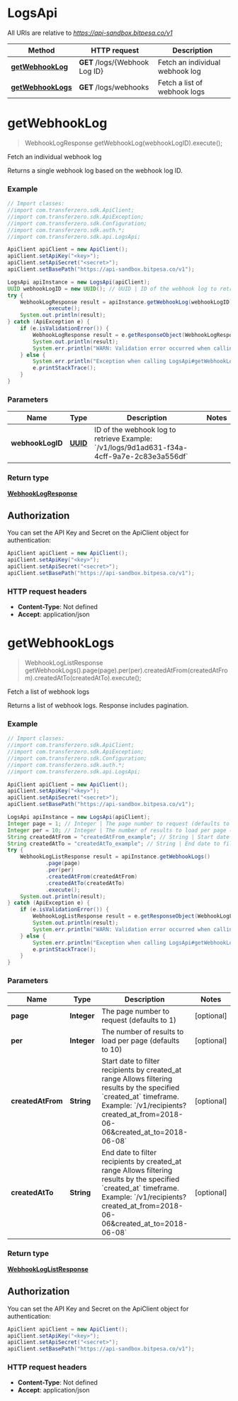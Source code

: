 # LogsApi

All URIs are relative to *https://api-sandbox.bitpesa.co/v1*

Method | HTTP request | Description
------------- | ------------- | -------------
[**getWebhookLog**](LogsApi.md#getWebhookLog) | **GET** /logs/{Webhook Log ID} | Fetch an individual webhook log
[**getWebhookLogs**](LogsApi.md#getWebhookLogs) | **GET** /logs/webhooks | Fetch a list of webhook logs


<a name="getWebhookLog"></a>
# **getWebhookLog**
> WebhookLogResponse getWebhookLog(webhookLogID).execute();

Fetch an individual webhook log

Returns a single webhook log based on the webhook log ID.

### Example
```java
// Import classes:
//import com.transferzero.sdk.ApiClient;
//import com.transferzero.sdk.ApiException;
//import com.transferzero.sdk.Configuration;
//import com.transferzero.sdk.auth.*;
//import com.transferzero.sdk.api.LogsApi;

ApiClient apiClient = new ApiClient();
apiClient.setApiKey("<key>");
apiClient.setApiSecret("<secret>");
apiClient.setBasePath("https://api-sandbox.bitpesa.co/v1");

LogsApi apiInstance = new LogsApi(apiClient);
UUID webhookLogID = new UUID(); // UUID | ID of the webhook log to retrieve  Example: `/v1/logs/9d1ad631-f34a-4cff-9a7e-2c83e3a556df`
try {
    WebhookLogResponse result = apiInstance.getWebhookLog(webhookLogID)
            .execute();
    System.out.println(result);
} catch (ApiException e) {
    if (e.isValidationError()) {
        WebhookLogResponse result = e.getResponseObject(WebhookLogResponse.class);
        System.out.println(result);
        System.err.println("WARN: Validation error occurred when calling the endpoint");
    } else {
        System.err.println("Exception when calling LogsApi#getWebhookLog");
        e.printStackTrace();
    }
}
```

### Parameters

Name | Type | Description  | Notes
------------- | ------------- | ------------- | -------------
 **webhookLogID** | [**UUID**](.md)| ID of the webhook log to retrieve  Example: &#x60;/v1/logs/9d1ad631-f34a-4cff-9a7e-2c83e3a556df&#x60; |

### Return type

[**WebhookLogResponse**](WebhookLogResponse.md)

## Authorization

You can set the API Key and Secret on the ApiClient object for authentication:

```java
ApiClient apiClient = new ApiClient();
apiClient.setApiKey("<key>");
apiClient.setApiSecret("<secret>");
apiClient.setBasePath("https://api-sandbox.bitpesa.co/v1");
```
### HTTP request headers

 - **Content-Type**: Not defined
 - **Accept**: application/json

<a name="getWebhookLogs"></a>
# **getWebhookLogs**
> WebhookLogListResponse getWebhookLogs().page(page).per(per).createdAtFrom(createdAtFrom).createdAtTo(createdAtTo).execute();

Fetch a list of webhook logs

Returns a list of webhook logs. Response includes pagination.

### Example
```java
// Import classes:
//import com.transferzero.sdk.ApiClient;
//import com.transferzero.sdk.ApiException;
//import com.transferzero.sdk.Configuration;
//import com.transferzero.sdk.auth.*;
//import com.transferzero.sdk.api.LogsApi;

ApiClient apiClient = new ApiClient();
apiClient.setApiKey("<key>");
apiClient.setApiSecret("<secret>");
apiClient.setBasePath("https://api-sandbox.bitpesa.co/v1");

LogsApi apiInstance = new LogsApi(apiClient);
Integer page = 1; // Integer | The page number to request (defaults to 1)
Integer per = 10; // Integer | The number of results to load per page (defaults to 10)
String createdAtFrom = "createdAtFrom_example"; // String | Start date to filter recipients by created_at range Allows filtering results by the specified `created_at` timeframe.  Example: `/v1/recipients?created_at_from=2018-06-06&created_at_to=2018-06-08`
String createdAtTo = "createdAtTo_example"; // String | End date to filter recipients by created_at range Allows filtering results by the specified `created_at` timeframe.  Example: `/v1/recipients?created_at_from=2018-06-06&created_at_to=2018-06-08`
try {
    WebhookLogListResponse result = apiInstance.getWebhookLogs()
            .page(page)
            .per(per)
            .createdAtFrom(createdAtFrom)
            .createdAtTo(createdAtTo)
            .execute();
    System.out.println(result);
} catch (ApiException e) {
    if (e.isValidationError()) {
        WebhookLogListResponse result = e.getResponseObject(WebhookLogListResponse.class);
        System.out.println(result);
        System.err.println("WARN: Validation error occurred when calling the endpoint");
    } else {
        System.err.println("Exception when calling LogsApi#getWebhookLogs");
        e.printStackTrace();
    }
}
```

### Parameters

Name | Type | Description  | Notes
------------- | ------------- | ------------- | -------------
 **page** | **Integer**| The page number to request (defaults to 1) | [optional]
 **per** | **Integer**| The number of results to load per page (defaults to 10) | [optional]
 **createdAtFrom** | **String**| Start date to filter recipients by created_at range Allows filtering results by the specified &#x60;created_at&#x60; timeframe.  Example: &#x60;/v1/recipients?created_at_from&#x3D;2018-06-06&amp;created_at_to&#x3D;2018-06-08&#x60; | [optional]
 **createdAtTo** | **String**| End date to filter recipients by created_at range Allows filtering results by the specified &#x60;created_at&#x60; timeframe.  Example: &#x60;/v1/recipients?created_at_from&#x3D;2018-06-06&amp;created_at_to&#x3D;2018-06-08&#x60; | [optional]

### Return type

[**WebhookLogListResponse**](WebhookLogListResponse.md)

## Authorization

You can set the API Key and Secret on the ApiClient object for authentication:

```java
ApiClient apiClient = new ApiClient();
apiClient.setApiKey("<key>");
apiClient.setApiSecret("<secret>");
apiClient.setBasePath("https://api-sandbox.bitpesa.co/v1");
```
### HTTP request headers

 - **Content-Type**: Not defined
 - **Accept**: application/json


